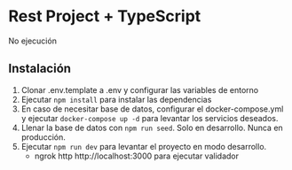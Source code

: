 # Rest Project + TypeScript

No ejecución


## Instalación

1. Clonar .env.template a .env y configurar las variables de entorno
2. Ejecutar `npm install` para instalar las dependencias
3. En caso de necesitar base de datos, configurar el docker-compose.yml y ejecutar `docker-compose up -d` para levantar los servicios deseados.
4. Llenar la base de datos con `npm run seed`. Solo en desarrollo. Nunca en producción.
5. Ejecutar `npm run dev` para levantar el proyecto en modo desarrollo.
    - ngrok http http://localhost:3000 para ejecutar validador

